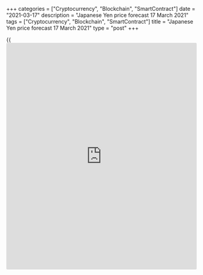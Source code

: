 +++
categories = ["Cryptocurrency", "Blockchain", "SmartContract"]
date = "2021-03-17"
description = "Japanese Yen price forecast 17 March 2021"
tags = ["Cryptocurrency", "Blockchain", "SmartContract"]
title = "Japanese Yen price forecast 17 March 2021"
type = "post"
+++

{{<iframe id="large-banner" src="https://www.bounty.group/#slide=3.0" width="100%" height="600" scrolling="no" style="border: 0px solid rgb(216, 221, 230); border-radius: 3px;">}}

2021-03-17

2021-03-17

Bank of Japan is gaining ground. Forecast as of 17.03.2021Dmitri
Demidenko

While the Fed may not worry about the rally in Treasury yields, the
sell-off in the US debt market makes the Bank of Japan officials very
satisfied. Why? Let us discuss the Forex outlook and make up a
[USDJPY][1] and [EURJPY][2] trading plan.

## Quarterly Japanese yen fundamental forecast

While the Fed is preparing to provide evidence that it will remain
passive for a very long time without making adjustments to monetary
[policy](https://www.fintechee.com/policy/), the ECB is trying its best to slow down the rise in European
bond yields. The Bank of Japan looks forward to future benefits. The
regulator has struggled with deflation to no avail for years, but now
the situation has begun to improve. The  yield curve control, introduced
in 2016 by the Bank of Japan, is starting to pay off.

The current Governor of the Bank of Japan, Haruhiko Kuroda, resembles a
boxer who was quickly knocked down but managed to get up and continue
the fight. He needs to work out a strategy on stopping deflation, and it
looks like his plan is working. The monetary stimulus launched in 2013
increased the BoJ balance to 135% of GDP, making the central bank a
whale in Japan's debt market pond. Is it any wonder that local bond
sellers are passive? They are getting rid of bonds with an eye on the
Bank of Japan and have managed to raise the yield on 10-year bonds only
to 0.175% with the target range of about 0.2%. As a result, the USDJPY
prices depend only on the situation in the US debt market.

### Dynamics of [USDJPY][1] and US bond yields

 _Source: Bloomberg._

The yen weakening is crucial to Haruhiko Kuroda. What a large-scale
monetary stimulus has failed to do will be implemented by a yield
targeting [policy](https://www.fintechee.com/policy/). Thanks to the depreciation of the national currency,
exports and the situation with deflation will improve. Moreover,
households that accumulated record amounts of assets will think about
spending them (in 2020, their value increased by 2.9% and reached $
17.85 trillion).

### Dynamics of the Bank of Japan's balance sheet and inflation

 _Source: Bloomberg._

Thus, the BoJ does not need to do anything extraordinary at its meeting
on March 18-19. The regulator should observe and wait for others'
mistakes. It's not for nothing that Deutsche Bank calls the upcoming
meeting of the Board of Governors the most boring and predictable since
2016, which cannot be said about the Fed meeting.

### Quarterly [USDJPY][1] and [EURJPY][2] trading plan

If the yen price depends on the US debt market, then the continuation of
the rally in Treasury yields is what the Bank of Japan will welcome.
Jerome Powell should not overdo it and scare away US bonds sellers. In
this scenario, 10-year Treasury rates will continue rallying towards
1.85%, as option traders expect, and [USDJPY][1] will grow towards 112
and 114.

As for [EURJPY][2], it is unlikely that by increasing weekly asset
purchases to €14 billion within the PEPP, the ECB can guarantee to stop
the rally in European bond yields. The recent drop of the pair's price
is related to talks about the refusal of Germany, France, and Italy from
the AstraZeneca vaccine due to the alleged side effects. However, after
the European Medicines Agency has confirmed that a vaccine's benefits
outweigh its disadvantages, the euro began to gain ground. At least
against the yen. As with [USDJPY][1], I recommend buying [EURJPY][2] on
the corrections with targets at 132 and 134.







## Price chart of USDJPY in real time mode

The content of this article reflects the author’s opinion and does not
necessarily reflect the official position of LiteForex. The material
published on this page is provided for informational purposes only and
should not be considered as the provision of investment advice for the
purposes of Directive 2004/39/EC.

Rate this article:

{{value}}

( {{count}} {{title}} )

   1. my.liteforex.com/trading/chart?symbol=USDJPY&returnUrl=true
   2. my.liteforex.com/trading/chart?symbol=EURJPY&returnUrl=true